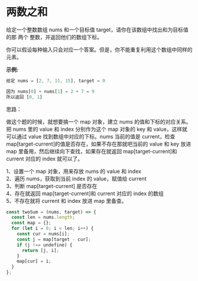 # 两数之和

给定一个整数数组 nums 和一个目标值 target，请你在该数组中找出和为目标值的那 两个 整数，并返回他们的数组下标。

你可以假设每种输入只会对应一个答案。但是，你不能重复利用这个数组中同样的元素。

**示例:**

```js
给定 nums = [2, 7, 11, 15], target = 9

因为 nums[0] + nums[1] = 2 + 7 = 9
所以返回 [0, 1]
```

思路：

做这个题的时候，就想要搞一个 map 对象，建立 nums 的值和下标的对应关系。把 nums 里的 value 和 index 分别作为这个 map 对象的 key 和 value，这样就可以通过 value 找到数组中对应的下标。nums 当前的值是 current，检查 map[target-current]的值是否存在，如果不存在那就吧当前的 value 和 key 放进 map 里备用，然后继续向下查找，如果存在就返回 map[target-current]和 current 对应的 index 就可以了。

1、设置一个 map 对象，用来存放 nums 的 value 和 index  
2、遍历 nums，获取到当前 index 的 value，赋值给 current  
3、判断 map[target-current] 是否存在  
4、存在就返回 map[target-current]和 current 对应的 index 的数组  
5、不存在就将 current 和 index 放进 map 里备查。

```js
const twoSum = (nums, target) => {
  const len = nums.length;
  const map = {};
  for (let i = 0; i < len; i++) {
    const cur = nums[i];
    const j = map[target - cur];
    if (j !== undefine) {
      return [j, i];
    }
    map[cur] = i;
  }
};
```
